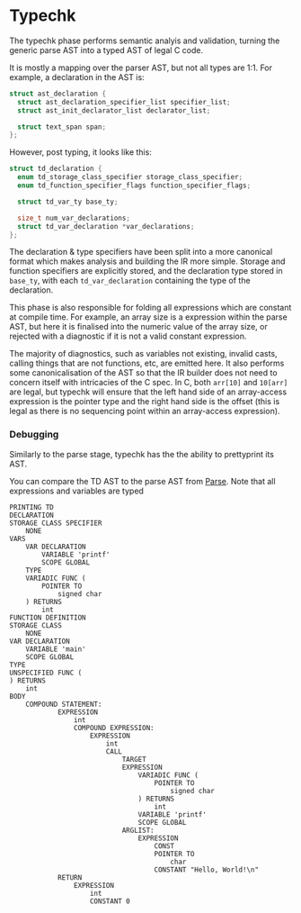# Typechk

The typechk phase performs semantic analyis and validation, turning the generic parse AST into a typed AST of legal C code.

It is mostly a mapping over the parser AST, but not all types are 1:1. For example, a declaration in the AST is:

```c
struct ast_declaration {
  struct ast_declaration_specifier_list specifier_list;
  struct ast_init_declarator_list declarator_list;

  struct text_span span;
};
```

However, post typing, it looks like this:

```c
struct td_declaration {
  enum td_storage_class_specifier storage_class_specifier;
  enum td_function_specifier_flags function_specifier_flags;

  struct td_var_ty base_ty;

  size_t num_var_declarations;
  struct td_var_declaration *var_declarations;
};
```

The declaration & type specifiers have been split into a more canonical format which makes analysis and building the IR more simple. Storage and function specifiers are explicitly stored, and the declaration type stored in `base_ty`, with each `td_var_declaration` containing the type of the declaration.

This phase is also responsible for folding all expressions which are constant at compile time. For example, an array size is a expression within the parse AST, but here it is finalised into the numeric value of the array size, or rejected with a diagnostic if it is not a valid constant expression.

The majority of diagnostics, such as variables not existing, invalid casts, calling things that are not functions, etc, are emitted here. It also performs some canonicalisation of the AST so that the IR builder does not need to concern itself with intricacies of the C spec. In C, both `arr[10]` and `10[arr]` are legal, but typechk will ensure that the left hand side of an array-access expression is the pointer type and the right hand side is the offset (this is legal as there is no sequencing point within an array-access expression).

### Debugging

Similarly to the parse stage, typechk has the the ability to prettyprint its AST.

You can compare the TD AST to the parse AST from [Parse](./parse.html). Note that all expressions and variables are typed

```text
PRINTING TD
DECLARATION
STORAGE CLASS SPECIFIER
    NONE
VARS
    VAR DECLARATION
        VARIABLE 'printf'
        SCOPE GLOBAL
    TYPE
    VARIADIC FUNC (
        POINTER TO
            signed char
    ) RETURNS
        int
FUNCTION DEFINITION
STORAGE CLASS
    NONE
VAR DECLARATION
    VARIABLE 'main'
    SCOPE GLOBAL
TYPE
UNSPECIFIED FUNC (
) RETURNS
    int
BODY
    COMPOUND STATEMENT:
            EXPRESSION
                int
                COMPOUND EXPRESSION:
                    EXPRESSION
                        int
                        CALL
                            TARGET
                            EXPRESSION
                                VARIADIC FUNC (
                                    POINTER TO
                                        signed char
                                ) RETURNS
                                    int
                                VARIABLE 'printf'
                                SCOPE GLOBAL
                            ARGLIST:
                                EXPRESSION
                                    CONST
                                    POINTER TO
                                        char
                                    CONSTANT "Hello, World!\n"
            RETURN
                EXPRESSION
                    int
                    CONSTANT 0
```
